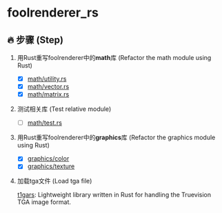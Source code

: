 # foolrenderer_rs

## 🔥 步骤 (Step)
1. 用Rust重写foolrenderer中的**math**库 (Refactor the math module using Rust)
    - [x] [math/utility.rs](./src/math/utility.rs)
    - [x] [math/vector.rs](./src/math/vector.rs)
    - [x] [math/matrix.rs](./src/math/matrix.rs)

2. 测试相关库 (Test relative module)
    - [ ] [math/test.rs](./src/math/test.rs)

3. 用Rust重写foolrenderer中的**graphics**库 (Refactor the graphics module using Rust)
    - [x] [graphics/color](./src/graphics/color.rs)
    - [x] [graphics/texture](./src/graphics/texture.rs)

4. 加载tga文件 (Load tga file)

    [t1gars](https://github.com/zaiic/t1gars): Lightweight library written in Rust for handling the Truevision TGA image format. 
